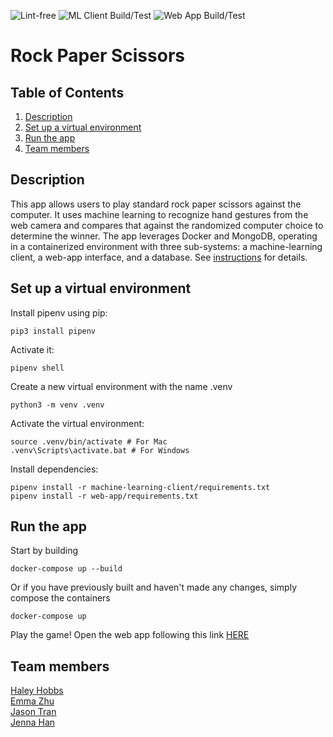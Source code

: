 ![Lint-free](https://github.com/nyu-software-engineering/containerized-app-exercise/actions/workflows/lint.yml/badge.svg)
![ML Client Build/Test](https://github.com/software-students-fall2024/4-containers-hej4/actions/workflows/ml-client.yml/badge.svg)
![Web App Build/Test](https://github.com/software-students-fall2024/4-containers-hej4/actions/workflows/web-app.yml/badge.svg)

# Rock Paper Scissors

## Table of Contents
1. [Description](#description)
2. [Set up a virtual environment](#set-up-a-virtual-environment)
3. [Run the app](#run-the-app)
4. [Team members](#team-members)

## Description
This app allows users to play standard rock paper scissors against the computer. It uses machine learning to recognize hand gestures from the web camera and compares that against the randomized computer choice to determine the winner. The app leverages Docker and MongoDB, operating in a containerized environment with three sub-systems: a machine-learning client, a web-app interface, and a database.
See [instructions](./instructions.md) for details.

## Set up a virtual environment
Install pipenv using pip:
```
pip3 install pipenv
```

Activate it:
```
pipenv shell
```

Create a new virtual environment with the name .venv
```
python3 -m venv .venv
```

Activate the virtual environment:
```
source .venv/bin/activate # For Mac
.venv\Scripts\activate.bat # For Windows
```

Install dependencies:
```
pipenv install -r machine-learning-client/requirements.txt
pipenv install -r web-app/requirements.txt
```

## Run the app
Start by building
```
docker-compose up --build
```

Or if you have previously built and haven't made any changes, simply compose the containers
```
docker-compose up
```

Play the game!
Open the web app following this link [HERE](http://127.0.0.1:5001)

## Team members

[Haley Hobbs](https://github.com/haleyhobbs) \
[Emma Zhu](https://github.com/ez106) \
[Jason Tran](https://github.com/huyy422) \
[Jenna Han](https://github.com/jnahan)